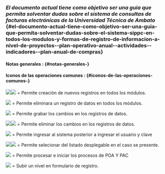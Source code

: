 ### _El documento actual tiene como objetivo ser una guia que permita solventar dudas sobre el sistema de consultas de facturas electrónicas de la Universidad Técnica de Ambato_ {#el-documento-actual-tiene-como-objetivo-ser-una-guia-que-permita-solventar-dudas-sobre-el-sistema-sippc-en-todos-los-modulos-y-formas-de-registro-de-informacion-a-nivel-de-proyectos--plan-operativo-anual--actividades--indicadores--plan-anual-de-compras}

#### 

#### Notas generales : {#notas-generales-}

#### Iconos de las operaciones comunes : {#iconos-de-las-operaciones-comunes-}

![](https://wcunalata.gitbooks.io/documentacionsippc/content/assets/nuevo2.jpg)![](https://wcunalata.gitbooks.io/documentacionsippc/content/assets/nuevo.jpg) = Permite creación de nuevos registros en todos los módulos.

![](https://wcunalata.gitbooks.io/documentacionsippc/content/assets/eliminar.jpg) = Permite eliminara un registro de datos en todos los módulos.

![](https://wcunalata.gitbooks.io/documentacionsippc/content/assets/grabar.jpg) = Permite grabar los cambios en los registros de datos.

![](https://wcunalata.gitbooks.io/documentacionsippc/content/assets/cancelar.jpg)![](https://wcunalata.gitbooks.io/documentacionsippc/content/assets/CANCELAR_2.jpg) = Permite eliminar los cambios en los registros de datos.

![](https://wcunalata.gitbooks.io/documentacionsippc/content/assets/ACEPTAR.jpg) = Permite ingresar al sistema posterior a ingresar el usuario y clave

![](https://wcunalata.gitbooks.io/documentacionsippc/content/assets/lista%20desplegable%20.jpg)![](https://wcunalata.gitbooks.io/documentacionsippc/content/assets/combo2.jpg) = Permite selecionar del listado desplegable en el caso se presente.

![](https://wcunalata.gitbooks.io/documentacionsippc/content/assets/procesar.jpg) = Permite procesar e iniciar los procesos de POA Y PAC

![](https://wcunalata.gitbooks.io/documentacionsippc/content/assets/subir.jpg) = Subir un nivel en formulario de registro.

